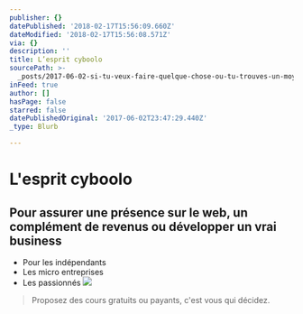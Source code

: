 ```yaml
---
publisher: {}
datePublished: '2018-02-17T15:56:09.660Z'
dateModified: '2018-02-17T15:56:08.571Z'
via: {}
description: ''
title: L’esprit cyboolo
sourcePath: >-
  _posts/2017-06-02-si-tu-veux-faire-quelque-chose-ou-tu-trouves-un-moyen-ou-tu.md
inFeed: true
author: []
hasPage: false
starred: false
datePublishedOriginal: '2017-06-02T23:47:29.440Z'
_type: Blurb

---
```

# L'esprit cyboolo

## Pour assurer une présence sur le web, un complément de revenus ou développer un vrai business

* Pour les indépendants
* Les micro entreprises
* Les passionnés
![](https://the-grid-user-content.s3-us-west-2.amazonaws.com/4b317bbe-9a5d-4e5e-b8e6-348c64e650cd.png)

> Proposez des cours gratuits ou payants, c'est vous qui décidez.